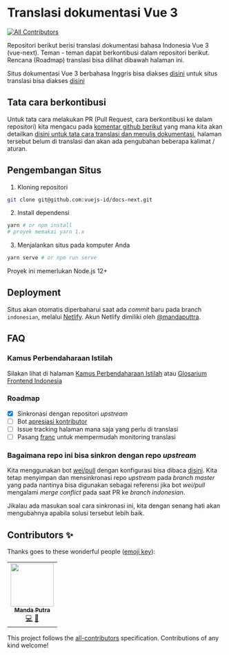 # Translasi dokumentasi Vue 3
<!-- ALL-CONTRIBUTORS-BADGE:START - Do not remove or modify this section -->
[![All Contributors](https://img.shields.io/badge/all_contributors-1-orange.svg?style=flat-square)](#contributors-)
<!-- ALL-CONTRIBUTORS-BADGE:END -->

Repositori berikut berisi translasi dokumentasi bahasa Indonesia Vue 3 (vue-next). Teman - teman dapat berkontibusi dalam repositori berikut. Rencana (Roadmap) translasi bisa dilihat dibawah halaman ini.

Situs dokumentasi Vue 3 berbahasa Inggris bisa diakses [disini](https://v3.vuejs.org/) untuk situs translasi bisa diakses [disini](https://v3-vuejsid-docs.netlify.app/)

## Tata cara berkontibusi

Untuk tata cara melakukan PR (Pull Request, cara berkontibusi ke dalam repositori) kita mengacu pada [komentar github berikut](https://github.com/mazipan/buku-saku-pramuka/pull/52#issuecomment-710839756) yang mana kita akan detailkan [disini untuk tata cara translasi dan menulis dokumentasi](https://v3.vuejs.org/guide/writing-guide.html), halaman tersebut belum di translasi dan akan ada pengubahan beberapa kalimat / aturan.

## Pengembangan Situs

1. Kloning repositori

```bash
git clone git@github.com:vuejs-id/docs-next.git
```

2. Install dependensi

```bash
yarn # or npm install
# proyek memakai yarn 1.x
```

3. Menjalankan situs pada komputer Anda

```bash
yarn serve # or npm run serve
```

Proyek ini memerlukan Node.js 12+

## Deployment

Situs akan otomatis diperbaharui saat ada _commit_ baru pada branch `indonesian`, melalui [Netlify](https://www.netlify.com/). Akun Netlify dimiliki oleh [@mandaputtra](https://github.com/mandaputtra).

## FAQ

### Kamus Perbendaharaan Istilah

Silakan lihat di halaman [Kamus Perbendaharaan Istilah](https://github.com/vuejs-id/docs/blob/master/GLOSARIUM.md) atau [Glosarium Frontend Indonesia](https://github.com/frontend-id/glosarium)

### Roadmap

- [x] Sinkronasi dengan repositori _upstream_
- [ ] Bot [apresiasi kontributor](https://github.com/all-contributors/all-contributors-bot)
- [ ] Issue tracking halaman mana saja yang perlu di translasi
- [ ] Pasang [franc](https://github.com/wooorm/franc) untuk mempermudah monitoring translasi

### Bagaimana repo ini bisa sinkron dengan repo _upstream_

Kita menggunakan bot [wei/pull](https://github.com/wei/pull) dengan konfigurasi bisa dibaca [disini](https://github.com/vuejs-id/docs-next/blob/indonesian/.github/pull.yml). Kita tetap menyimpan dan mensinkronasi repo _upstream_ pada _branch master_ yang pada nantinya bisa digunakan sebagai referensi jika bot _wei/pull_ mengalami _merge conflict_ pada saat PR ke _branch indonesian_.

Jikalau ada masukan soal cara sinkronasi ini, kita dengan senang hati akan mengubahnya apabila solusi tersebut lebih baik.

## Contributors ✨

Thanks goes to these wonderful people ([emoji key](https://allcontributors.org/docs/en/emoji-key)):

<!-- ALL-CONTRIBUTORS-LIST:START - Do not remove or modify this section -->
<!-- prettier-ignore-start -->
<!-- markdownlint-disable -->
<table>
  <tr>
    <td align="center"><a href="http://mandaputtra.github.io"><img src="https://avatars1.githubusercontent.com/u/23342943?v=4" width="100px;" alt=""/><br /><sub><b>Manda Putra</b></sub></a><br /><a href="https://github.com/vuejs-id/docs-next/commits?author=mandaputtra" title="Code">💻</a> <a href="https://github.com/vuejs-id/docs-next/commits?author=mandaputtra" title="Documentation">📖</a></td>
  </tr>
</table>

<!-- markdownlint-enable -->
<!-- prettier-ignore-end -->
<!-- ALL-CONTRIBUTORS-LIST:END -->

This project follows the [all-contributors](https://github.com/all-contributors/all-contributors) specification. Contributions of any kind welcome!